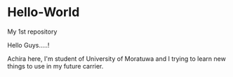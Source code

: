 # Hello-World
My 1st repository

Hello Guys.....!

Achira here, I'm student of University of Moratuwa and I trying to learn new things to use in my future carrier.
